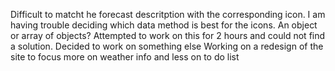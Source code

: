 Difficult to matcht he forecast descritption with the corresponding icon. I am having trouble deciding which data method is best for the icons. 
    An object or array of objects?
    Attempted to work on this for 2 hours and could not find a solution. Decided to work on something else
Working on a redesign of the site to focus more on weather info and less on to do list